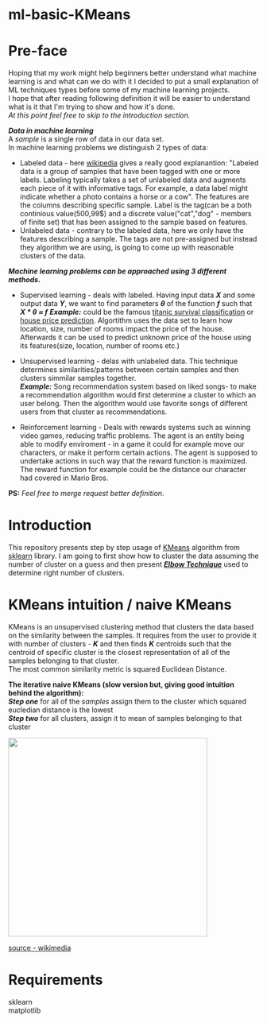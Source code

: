 # ml-basic-KMeans

# Pre-face
Hoping that my work might help beginners better understand what machine learning is and what can we do with it I decided to put a small explanation of ML techniques types before some of my machine learning projects.  
I hope that after reading following definition it will be easier to understand what is it that I'm trying to show and how it's done.  
_At this point feel free to skip to the introduction section._

***Data in machine learning***  
A *sample* is a single row of data in our data set.  
In machine learning problems we distinguish 2 types of data:
* Labeled data - here [wikipedia](https://en.wikipedia.org/wiki/Labeled_data) gives a really good explanantion: "Labeled data is a group of samples that have been tagged with one or more labels. Labeling typically takes a set of unlabeled data and augments each piece of it with informative tags. For example, a data label might indicate whether a photo contains a horse or a cow". The features are the columns describing specific sample. Label is the tag(can be a both continious value(500,99$) and a discrete value("cat","dog" - members of finite set) that has been assigned to the sample based on features.
* Unlabeled data - contrary to the labeled data, here we only have the features describing a sample. The tags are not pre-assigned but instead they algorithm we are using, is going to come up with reasonable clusters of the data.

***Machine learning problems can be approached using 3 different methods.***
* Supervised learning - deals with labeled. Having input data ***_X_*** and some output data ***_Y_***, we want to find parameters ***_θ_*** of the function ***_f_*** such that ***_X_ *  _θ_ ≈ _f_*** 
***Example:*** could be the famous [titanic survival classification](https://www.kaggle.com/c/titanic) or [house price prediction](https://www.kaggle.com/c/house-prices-advanced-regression-techniques). Algortithm uses the data set to learn how location, size, number of rooms impact the price of the house. Afterwards it can be used to predict unknown price of the house using its features(size, location, number of rooms etc.)

* Unsupervised learning - delas with unlabeled data. This technique determines similarities/patterns between certain samples and then clusters simmilar samples together.  
***Example:*** Song recommendation system based on liked songs- to make a recommendation algorithm would first determine a cluster to which an user belong. Then the algorithm would use favorite songs of different users from that cluster as recommendations.

* Reinforcement learning - Deals with rewards systems such as winning video games, reducing traffic problems. The agent is an entity being able to modify enviroment - in a game it could for example move our characters, or make it perform certain actions. The agent is supposed to undertake actions in such way that the reward function is maximized. The reward function for example could be the distance our character had covered in Mario Bros.

**PS:**
_Feel free to merge request better definition_.

# Introduction
This repository presents step by step usage of [KMeans](https://scikit-learn.org/stable/modules/generated/sklearn.cluster.KMeans.html#sklearn.cluster.KMeans) algorithm from [sklearn](https://scikit-learn.org/stable/) library. I am going to first show how to cluster the data assuming the number of cluster on a guess and then present [***Elbow Technique***](https://en.wikipedia.org/wiki/Elbow_method_(clustering)#:~:text=In%20cluster%20analysis%2C%20the%20elbow,number%20of%20clusters%20to%20use) used to determine right number of clusters.

# KMeans intuition / naive KMeans
KMeans is an unsupervised clustering method that clusters the data based on the similarity between the samples. 
It requires from the user to provide it with number of clusters - ***K*** and then finds ***K*** centroids such that the centroid of specific cluster is the closest representation of all of the samples belonging to that cluster.  
The most common similarity metric is squared Euclidean  Distance.

**The iterative naive KMeans (slow version but, giving good intuition behind the algorithm):**  
***Step one*** for all of the _samples_ assign them to the cluster which squared eucledian distance is the lowest  
***Step two*** for all clusters, assign it to mean of samples belonging to that cluster  

<img src="https://upload.wikimedia.org/wikipedia/commons/e/ea/K-means_convergence.gif" width="400" height="400"/>

[source - wikimedia](https://commons.wikimedia.org/wiki/File:K-means_convergence.gif)

# Requirements
sklearn  
matplotlib
